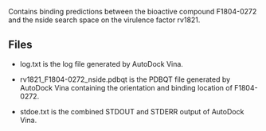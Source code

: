 Contains binding predictions between the bioactive compound F1804-0272 and the nside search space on the virulence factor rv1821.

## Files

- log.txt is the log file generated by AutoDock Vina.

- rv1821_F1804-0272_nside.pdbqt is the PDBQT file generated by AutoDock Vina containing the orientation and binding location of F1804-0272.

- stdoe.txt is the combined STDOUT and STDERR output of AutoDock Vina.

